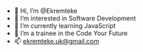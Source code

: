 - 👋 Hi, I’m @Ekremteke
- 👀 I’m interested in Software Development
- 🌱 I’m currently learning JavaScript
- 💞️ I’m a trainee in the Code Your Future
- 📫 ekremteke.uk@gmail.com

<!---
Ekremteke/Ekremteke is a ✨ special ✨ repository because its `README.md` (this file) appears on your GitHub profile.
You can click the Preview link to take a look at your changes.
--->
